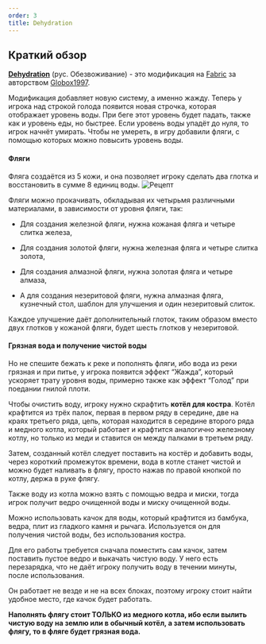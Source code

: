 ```yaml
---
order: 3
title: Dehydration
---
```


## **Краткий обзор**

[**Dehydration**](https://modrinth.com/mod/dehydration) (рус. Обезвоживание) - это модификация на [Fabric](https://fabricmc.net/) за авторством [Globox1997](https://modrinth.com/user/Globox1997).

Модификация добавляет новую систему, а именно жажду. Теперь у игрока над строкой голода появится новая строчка, которая отображает уровень воды. При беге этот уровень будет падать, также как и уровень еды, но быстрее. Если уровень воды упадёт до нуля, то игрок начнёт умирать. Чтобы не умереть, в игру добавили фляги, с помощью которых можно повысить уровень воды.

#### Фляги

Фляга создаётся из 5 кожи, и она позволяет игроку сделать два глотка и восстановить в сумме 8 единиц воды.
![Рецепт](screenshot.png)

Фляги можно прокачивать, обкладывая их четырьмя различными материалами, в зависимости от уровня фляги, так:

-  Для создания железной фляги, нужна кожаная фляга и четыре слитка железа,

-  Для создания золотой фляги, нужна железная фляга и четыре слитка золота,

-  Для создания алмазной фляги, нужна золотая фляга и четыре алмаза,

-  А для создания незеритовой фляги, нужна алмазная фляга, кузнечный стол, шаблон для улучшения и один незеритовый слиток.

Каждое улучшение даёт дополнительный глоток, таким образом вместо двух глотков у кожаной фляги, будет шесть глотков у незеритовой.

#### Грязная вода и получение чистой воды

Но не спешите бежать к реке и пополнять фляги, ибо вода из реки грязная и при питье, у игрока появится эффект “Жажда”, который ускоряет трату уровня воды, примерно также как эффект “Голод” при поедании гнилой плоти.

Чтобы очистить воду, игроку нужно скрафтить **котёл для костра**. Котёл крафтится из трёх палок, первая в первом ряду в середине, две на краях третьего ряда, цепь, которая находится в середине второго ряда и медного котла, который работает и крафтится аналогично железному котлу, но только из меди и ставится он между палками в третьем ряду.

Затем, созданный котёл следует поставить на костёр и добавить воды, через короткий промежуток времени, вода в котле станет чистой и можно будет наливать в флягу, просто нажав по правой кнопкой по котлу, держа в руке флягу.

Также воду из котла можно взять с помощью ведра и миски, тогда игрок получит ведро очищенной воды и миску очищенной воды.

Можно использовать качок для воды, который крафтится из бамбука, ведра, плит из гладкого камня и рычага. Используется он для получения чистой воды, без использования костра.

Для его работы требуется сначала поместить сам качок, затем поставить пустое ведро и выкачать чистую воду. У него есть перезарядка, что не даёт игроку получить воду в течении минуты, после использования.

Он работает не везде и не на всех блоках, поэтому игроку стоит найти удобное место, где качок будет работать.

**Наполнять флягу стоит ТОЛЬКО из медного котла, ибо если вылить чистую воду на землю или в обычный котёл, а затем использовать флягу, то в фляге будет грязная вода.**
